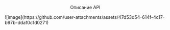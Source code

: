 <p align="center">Описание API</p>
![image](https://github.com/user-attachments/assets/47d53d54-614f-4c17-b97b-ddaf0c1d0271)
